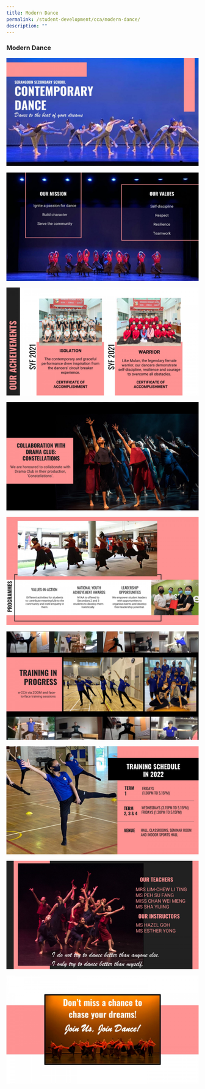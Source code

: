 ```yaml
---
title: Modern Dance
permalink: /student-development/cca/modern-dance/
description: ""
---
```


### Modern Dance

![](/images/moderndance1.jpeg)

![](/images/moderndance2.jpeg)

![](/images/moderndance3.jpeg)

![](/images/moderndance4.jpeg)

![](/images/moderndance5.jpeg)

![](/images/moderndance6.jpeg)

![](/images/moderndance7.jpeg)

![](/images/moderndance8.jpeg)

![](/images/moderndance9.jpeg)
